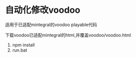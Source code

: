 # 自动化修改voodoo

适用于已适配mintegral的voodoo playable代码

下载voodoo已适配mintegral的html,并覆盖voodoo/voodoo.html

1. npm install
2. run.bat